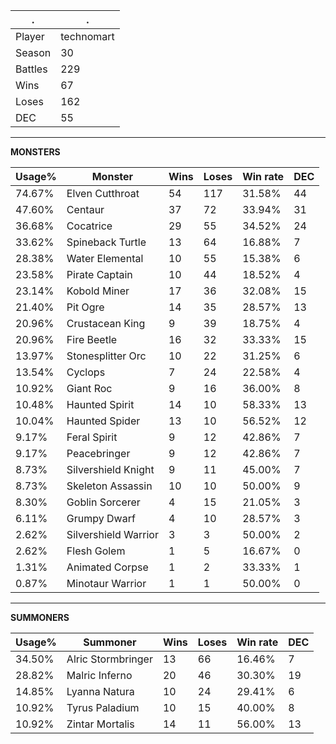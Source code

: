 .|.
|-|-
Player|technomart
Season|30
Battles|229
Wins|67
Loses|162
DEC|55

---
**MONSTERS**

Usage%|Monster|Wins|Loses|Win rate|DEC|
-|-|-|-|-|-|
74.67%|Elven Cutthroat|54|117|31.58%|44|
47.60%|Centaur|37|72|33.94%|31|
36.68%|Cocatrice|29|55|34.52%|24|
33.62%|Spineback Turtle|13|64|16.88%|7|
28.38%|Water Elemental|10|55|15.38%|6|
23.58%|Pirate Captain|10|44|18.52%|4|
23.14%|Kobold Miner|17|36|32.08%|15|
21.40%|Pit Ogre|14|35|28.57%|13|
20.96%|Crustacean King|9|39|18.75%|4|
20.96%|Fire Beetle|16|32|33.33%|15|
13.97%|Stonesplitter Orc|10|22|31.25%|6|
13.54%|Cyclops|7|24|22.58%|4|
10.92%|Giant Roc|9|16|36.00%|8|
10.48%|Haunted Spirit|14|10|58.33%|13|
10.04%|Haunted Spider|13|10|56.52%|12|
9.17%|Feral Spirit|9|12|42.86%|7|
9.17%|Peacebringer|9|12|42.86%|7|
8.73%|Silvershield Knight|9|11|45.00%|7|
8.73%|Skeleton Assassin|10|10|50.00%|9|
8.30%|Goblin Sorcerer|4|15|21.05%|3|
6.11%|Grumpy Dwarf|4|10|28.57%|3|
2.62%|Silvershield Warrior|3|3|50.00%|2|
2.62%|Flesh Golem|1|5|16.67%|0|
1.31%|Animated Corpse|1|2|33.33%|1|
0.87%|Minotaur Warrior|1|1|50.00%|0|

---
**SUMMONERS**

Usage%|Summoner|Wins|Loses|Win rate|DEC|
-|-|-|-|-|-|
34.50%|Alric Stormbringer|13|66|16.46%|7|
28.82%|Malric Inferno|20|46|30.30%|19|
14.85%|Lyanna Natura|10|24|29.41%|6|
10.92%|Tyrus Paladium|10|15|40.00%|8|
10.92%|Zintar Mortalis|14|11|56.00%|13|
